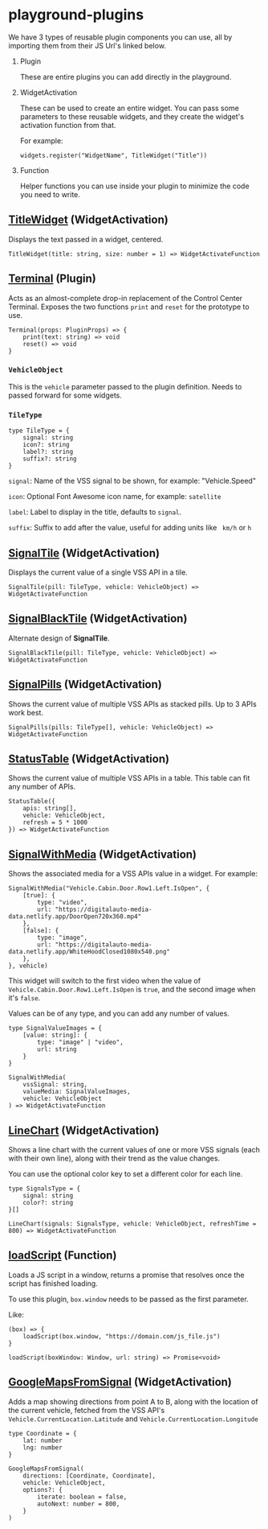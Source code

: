 # playground-plugins

We have 3 types of reusable plugin components you can use, all by importing them from their JS Url's linked below.

1. Plugin

    These are entire plugins you can add directly in the playground.

2. WidgetActivation

    These can be used to create an entire widget. You can pass some parameters to these reusable widgets, and they create the widget's activation function from that.

    For example:

    ```
    widgets.register("WidgetName", TitleWidget("Title"))
    ```

3. Function

    Helper functions you can use inside your plugin to minimize the code you need to write.

## [**TitleWidget**](https://playground-plugins.netlify.app/reusable/TitleWidget.js) (WidgetActivation)

Displays the text passed in a widget, centered.

```
TitleWidget(title: string, size: number = 1) => WidgetActivateFunction
```

## [**Terminal**](https://playground-plugins.netlify.app/reusable/Terminal.js) (Plugin)

Acts as an almost-complete drop-in replacement of the Control Center Terminal. Exposes the two functions `print` and `reset` for the prototype to use.

```
Terminal(props: PluginProps) => {
    print(text: string) => void
    reset() => void
}
```

### `VehicleObject`

This is the `vehicle` parameter passed to the plugin definition. Needs to passed forward for some widgets.

### `TileType`

```
type TileType = {
    signal: string
    icon?: string
    label?: string
    suffix?: string
}
```

`signal`: Name of the VSS signal to be shown, for example: "Vehicle.Speed"

`icon`: Optional Font Awesome icon name, for example: `satellite`

`label`: Label to display in the title, defaults to `signal`.

`suffix`: Suffix to add after the value, useful for adding units like ` km/h` or `h`

## [**SignalTile**](https://playground-plugins.netlify.app/reusable/SignalTile.js) (WidgetActivation)

Displays the current value of a single VSS API in a tile.

```
SignalTile(pill: TileType, vehicle: VehicleObject) => WidgetActivateFunction
```

## [**SignalBlackTile**](https://playground-plugins.netlify.app/reusable/SignalBlackTile.js) (WidgetActivation)

Alternate design of **SignalTile**.

```
SignalBlackTile(pill: TileType, vehicle: VehicleObject) => WidgetActivateFunction
```

## [**SignalPills**](https://playground-plugins.netlify.app/reusable/SignalPills.js) (WidgetActivation)

Shows the current value of multiple VSS APIs as stacked pills. Up to 3 APIs work best.

```
SignalPills(pills: TileType[], vehicle: VehicleObject) => WidgetActivateFunction
```

## [**StatusTable**](https://playground-plugins.netlify.app/reusable/StatusTable.js) (WidgetActivation)

Shows the current value of multiple VSS APIs in a table. This table can fit any number of APIs.

```
StatusTable({
    apis: string[],
    vehicle: VehicleObject,
    refresh = 5 * 1000
}) => WidgetActivateFunction
```

## [**SignalWithMedia**](https://playground-plugins.netlify.app/reusable/SignalWithMedia.js) (WidgetActivation)

Shows the associated media for a VSS APIs value in a widget. For example:

```
SignalWithMedia("Vehicle.Cabin.Door.Row1.Left.IsOpen", {
    [true]: {
        type: "video",
        url: "https://digitalauto-media-data.netlify.app/DoorOpen720x360.mp4"
    },
    [false]: {
        type: "image",
        url: "https://digitalauto-media-data.netlify.app/WhiteHoodClosed1080x540.png"
    },
}, vehicle)
```

This widget will switch to the first video when the value of `Vehicle.Cabin.Door.Row1.Left.IsOpen` is `true`, and the second image when it's `false`.

Values can be of any type, and you can add any number of values.

```
type SignalValueImages = {
    [value: string]: {
        type: "image" | "video",
        url: string
    }
}

SignalWithMedia(
    vssSignal: string,
    valueMedia: SignalValueImages,
    vehicle: VehicleObject
) => WidgetActivateFunction
```

## [**LineChart**](https://playground-plugins.netlify.app/reusable/LineChart.js) (WidgetActivation)

Shows a line chart with the current values of one or more VSS signals (each with their own line), along with their trend as the value changes.

You can use the optional color key to set a different color for each line.

```
type SignalsType = {
    signal: string
    color?: string
}[]

LineChart(signals: SignalsType, vehicle: VehicleObject, refreshTime = 800) => WidgetActivateFunction
```

## [**loadScript**](https://playground-plugins.netlify.app/reusable/loadScript.js) (Function)

Loads a JS script in a window, returns a promise that resolves once the script has finished loading.

To use this plugin, `box.window` needs to be passed as the first parameter.

Like:

```
(box) => {
    loadScript(box.window, "https://domain.com/js_file.js")
}
```

```
loadScript(boxWindow: Window, url: string) => Promise<void>
```

## [**GoogleMapsFromSignal**](https://playground-plugins.netlify.app/reusable/GoogleMapsFromSignal.js) (WidgetActivation) 

Adds a map showing directions from point A to B, along with the location of the current vehicle, fetched from the VSS API's `Vehicle.CurrentLocation.Latitude` and `Vehicle.CurrentLocation.Longitude`

```
type Coordinate = {
    lat: number
    lng: number
}

GoogleMapsFromSignal(
    directions: [Coordinate, Coordinate],
    vehicle: VehicleObject,
    options?: {
        iterate: boolean = false,
        autoNext: number = 800,
    }
)
```